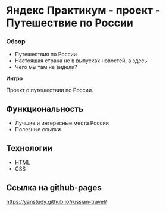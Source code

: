 # Яндекс Практикум - проект - Путешествие по России

### Обзор

- Путешествия по России
- Настоящая страна не в выпусках новостей, а здесь
- Чего мы там не видели?

**Интро**

Проект о путешествии по России.

## Функциональность

- Лучшие и интересные места России
- Полезные ссылки

## Технологии

- HTML
- CSS

## Ссылка на github-pages

https://yanstudy.github.io/russian-travel/

